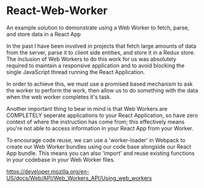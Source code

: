 # React-Web-Worker
An example solution to demonstrate using a Web Worker to fetch, parse, and store data in a React App

In the past I have been involved in projects that fetch large amounts of data from the server, parse it to client side entities, and store it in a Redux store. The inclusion of Web Workers to do this work for us was absolutely required to maintain a responsive application and to avoid blocking the single JavaScript thread running the React Application.

In order to achieve this, we must use a promised based mechanism to ask the worker to perform the work, then allow us to do something with the data when the web worker completes it's task.

Another important thing to bear in mind is that Web Workers are COMPLETELY seperate applications to your React Application, so have zero context of where the instruction has come from; this effectively means you're not able to access information in your React App from your Worker.

To encourage code reuse, we can use a 'worker-loader' in Webpack to create our Web Worker bundles using our code base alongside our React App bundle. This means you can also 'import' and reuse existing functions in your codebase in your Web Worker files.

https://developer.mozilla.org/en-US/docs/Web/API/Web_Workers_API/Using_web_workers

